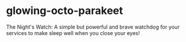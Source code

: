 # glowing-octo-parakeet
The Night's Watch: A simple but powerful and brave watchdog for your services to make sleep well when you close your eyes!
